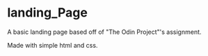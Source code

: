 # landing_Page

A basic landing page based off of "The Odin Project"'s assignment.

Made with simple html and css.

